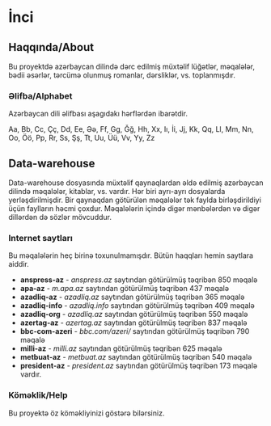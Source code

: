 # İnci

## Haqqında/About
Bu proyektdə azərbaycan dilində dərc edilmiş müxtəlif lüğətlər, məqalələr, bədii əsərlər, tərcümə olunmuş romanlar, dərsliklər, vs. toplanmışdır.

### Əlifba/Alphabet
Azərbaycan dili əlifbası aşagıdakı hərflərdən ibarətdir.

Aa, Bb, Cc, Çç, Dd, Ee, Əə, Ff, Gg, Ğğ, Hh, Xx, Iı, İi, Jj, Kk, Qq, Ll, Mm, Nn, Oo, Öö, Pp, Rr, Ss, Şş, Tt, Uu, Üü, Vv, Yy, Zz

## Data-warehouse
Data-warehouse dosyasında müxtəlif qaynaqlardan əldə edilmiş azərbaycan dilində məqalələr, kitablar, vs. vardır. Hər biri ayrı-ayrı dosyalarda yerləşdirilmişdir. Bir qaynaqdan götürülən məqalələr tək faylda birləşdirildiyi üçün faylların həcmi çoxdur.
Məqalələrin içində digər mənbələrdən və digər dillərdən də sözlər mövcuddur.

### Internet saytları
Bu məqalələrin heç birinə toxunulmamışdır. Bütün haqqları hemin saytlara aiddir.

- **anspress-az** - *anspress.az* saytından götürülmüş təqribən 850 məqalə
- **apa-az** - *m.apa.az* saytından götürülmüş təqribən 437 məqalə
- **azadliq-az** - *azadliq.az* saytından götürülmüş təqribən 365 məqalə
- **azadliq-info** - *azadliq.info* saytından götürülmüş təqribən 409 məqalə
- **azadliq-org** - *azadliq.az* saytından götürülmüş təqribən 550 məqalə
- **azertag-az** - *azertag.az* saytından götürülmüş təqribən 837 məqalə
- **bbc-com-azeri** - *bbc.com/azeri/* saytından götürülmüş təqribən 790 məqalə
- **milli-az** - *milli.az* saytından götürülmüş təqribən 625 məqalə
- **metbuat-az** - *metbuat.az* saytından götürülmüş təqribən 540 məqalə
- **president-az** - *president.az* saytından götürülmüş təqribən 173 məqalə vardır.


### Köməklik/Help
Bu proyektə öz köməkliyinizi göstərə bilərsiniz.
